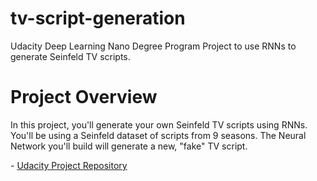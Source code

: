 # tv-script-generation
Udacity Deep Learning Nano Degree Program Project to use RNNs to generate Seinfeld TV scripts. 

# Project Overview

In this project, you'll generate your own Seinfeld TV scripts using RNNs. You'll be using a Seinfeld dataset of scripts from 9 seasons. The Neural Network you'll build will generate a new, "fake" TV script.

\- [Udacity Project Repository](https://github.com/udacity/deep-learning-v2-pytorch/tree/master/project-tv-script-generation)

